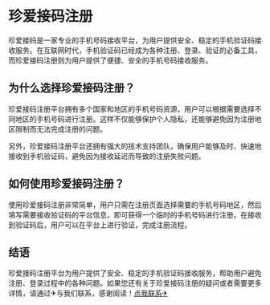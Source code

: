 # 珍爱接码注册

珍爱接码是一家专业的手机号码接收平台，为用户提供安全、稳定的手机验证码接收服务。在互联网时代，手机验证码已经成为各种注册、登录、验证的必备工具，而珍爱接码注册则为用户提供了便捷、安全的手机号码接收服务。

## 为什么选择珍爱接码注册？

珍爱接码注册平台拥有多个国家和地区的手机号码资源，用户可以根据需要选择不同地区的手机号码进行注册。这样不仅能够保护个人隐私，还能够避免因为注册地区限制而无法完成注册的问题。

另外，珍爱接码注册平台还拥有强大的技术支持团队，确保用户能够及时、快速地接收到手机验证码，避免因为接收延迟而导致的注册失败问题。

## 如何使用珍爱接码注册？

使用珍爱接码注册非常简单，用户只需在注册页面选择需要的手机号码地区，然后填写需要接收验证码的平台信息，即可获得一个临时的手机号码进行注册。在接收到验证码后，用户可以在平台上进行验证，完成注册流程。

## 结语

珍爱接码注册平台为用户提供了安全、稳定的手机验证码接收服务，帮助用户避免注册、登录过程中的各种问题。如果您还有关于珍爱接码注册的疑问或者需要更多详情，请通过✈与我们联系，感谢阅读！[点我联系✈](https://edge.G208.com)
